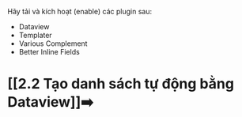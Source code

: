 Hãy tải và kích hoạt (enable) các plugin sau:
- Dataview
- Templater
- Various Complement
- Better Inline Fields
# [[2.2 Tạo danh sách tự động bằng Dataview]]➡️